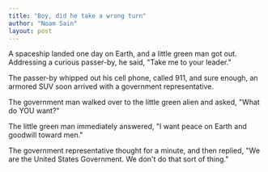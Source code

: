 ```yaml
---
title: "Boy, did he take a wrong turn"
author: "Noam Sain"
layout: post
---
```


A spaceship landed one day on Earth, and a little green man got out. Addressing a curious passer-by, he said, "Take me to your leader."  
  
The passer-by whipped out his cell phone, called 911, and sure enough, an armored SUV soon arrived with a government representative.

The government man walked over to the little green alien and asked, "What do YOU want?"

The little green man immediately answered, "I want peace on Earth and goodwill toward men."

The government representative thought for a minute, and then replied, "We are the United States Government. We don't do that sort of thing."